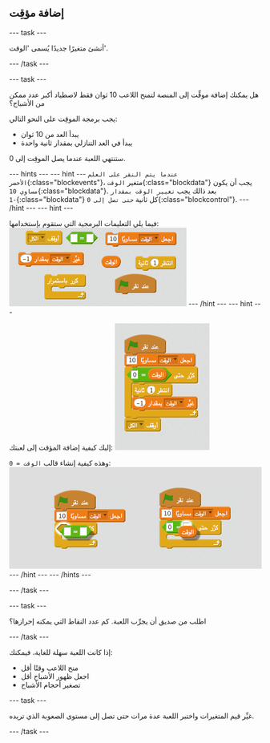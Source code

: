 ## إضافة مؤقِت

--- task ---

أنشئ متغيرًا جديدًا يُسمى 'الوقت'.

--- /task ---

--- task ---

هل يمكنك إضافة موقِّت إلى المنصة لتمنح اللاعب 10 ثوان فقط لاصطياد أكبر عدد ممكن من الأشباح؟

يجب برمجة الموقِت على النحو التالي:

+ يبدأ العد من 10 ثوان
+ يبدأ في العد التنازلي بمقدار ثانية واحدة

ستنتهي اللعبة عندما يصل الموقِت إلى 0.

--- hints --- 
--- hint ---
`عندما يتم النقر على العلم الأخضر`{:class="blockevents"}، متغير `الوقت`{:class="blockdata"} يجب أن يكون `مساوي 10`{:class="blockdata"}. بعد ذالك يجب `تغيير الوقت بمقدار -1`{:class="blockdata"} كل ثانية `حتى تصل إلى 0`{:class="blockcontrol"}. 
--- /hint --- 
--- hint --- 

فيما يلي التعليمات البرمجية التي ستقوم بإستخدامها: ![screenshot](images/ghost-timer-blocks.png) 
--- /hint --- 
--- hint --- 

إليك كيفية إضافة المؤقت إلى لعبتك: ![لقطة الشاشة](images/ghost-timer-code.png)

وهذه كيفية إنشاء قالب `الوقت = 0`: ![screenshot](images/ghost-timer-help.png) 
--- /hint --- 
--- /hints ---

--- /task ---

--- task ---

اطلب من صديق أن يجرِّب اللعبة. كم عدد النقاط التي يمكنه إحرازها؟

--- /task ---

إذا كانت اللعبة سهلة للغاية، فيمكنك:

+ منح اللاعب وقتًا أقل
+ اجعل ظهور الأشباح أقل
+ تصغير أحجام الأشباح

--- task ---

غيِّر قيم المتغيرات واختبر اللعبة عدة مرات حتى تصل إلى مستوى الصعوبة الذي تريده.

--- /task ---
